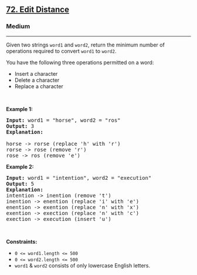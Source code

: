 <h2><a href="https://leetcode.com/problems/edit-distance/description/?source=post_page-----d314bc204350--------------------------------">72. Edit Distance</a></h2><h3>Medium</h3><hr>
<p>Given two strings <code>word1</code> and <code>word2</code>, return the minimum number of operations required to convert <code>word1</code> to <code>word2</code>.</p>
<p>You have the following three operations permitted on a word:</p>
<ul>
<li> Insert a character </li>
<li> Delete a character </li>
<li> Replace a character </li>
</ul>

<p>&nbsp;</p>
<p><strong class="example">Example 1:</strong></p>

<pre>
<strong>Input:</strong> word1 = "horse", word2 = "ros"
<strong>Output:</strong> 3
<strong>Explanation:</strong><br>
horse -> rorse (replace 'h' with 'r')
rorse -> rose (remove 'r')
rose -> ros (remove 'e')
</pre>

<p><strong class="example">Example 2:</strong></p>

<pre>
<strong>Input:</strong> word1 = "intention", word2 = "execution"
<strong>Output:</strong> 5
<strong>Explanation:</strong> 
intention -> inention (remove 't')
inention -> enention (replace 'i' with 'e')
enention -> exention (replace 'n' with 'x')
exention -> exection (replace 'n' with 'c')
exection -> execution (insert 'u')
</pre>

<p>&nbsp;</p>
<p><strong>Constraints:</strong></p>

<ul>
	<li><code>0 &lt;= word1.length &lt;= 500</code></li>
	<li><code>0 &lt;= word2.length &lt;= 500</code></li>
	<li><code>word1</code> & <code>word2</code> consists of only lowercase English letters.</li>
</ul>
